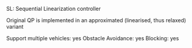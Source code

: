 SL: Sequential Linearization controller

Original QP is implemented in an approximated (linearised, thus relaxed) variant

Support multiple vehicles: yes
    Obstacle Avoidance: yes
    Blocking: yes